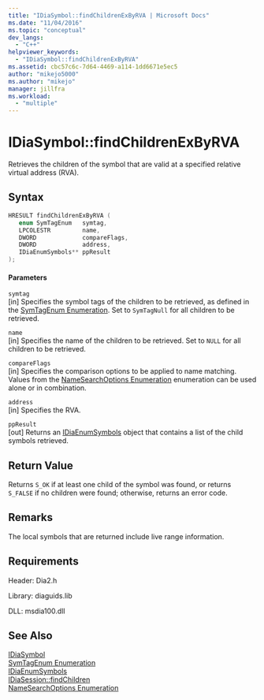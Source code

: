 ```yaml
---
title: "IDiaSymbol::findChildrenExByRVA | Microsoft Docs"
ms.date: "11/04/2016"
ms.topic: "conceptual"
dev_langs: 
  - "C++"
helpviewer_keywords: 
  - "IDiaSymbol::findChildrenExByRVA"
ms.assetid: cbc57c6c-7d64-4469-a114-1dd6671e5ec5
author: "mikejo5000"
ms.author: "mikejo"
manager: jillfra
ms.workload: 
  - "multiple"
---
```

# IDiaSymbol::findChildrenExByRVA
Retrieves the children of the symbol that are valid at a specified relative virtual address (RVA).  
  
## Syntax  
  
```C++  
HRESULT findChildrenExByRVA (   
   enum SymTagEnum   symtag,  
   LPCOLESTR         name,  
   DWORD             compareFlags,  
   DWORD             address,  
   IDiaEnumSymbols** ppResult  
);  
```  
  
#### Parameters  
 `symtag`  
 [in] Specifies the symbol tags of the children to be retrieved, as defined in the [SymTagEnum Enumeration](../../debugger/debug-interface-access/symtagenum.md). Set to `SymTagNull` for all children to be retrieved.  
  
 `name`  
 [in] Specifies the name of the children to be retrieved. Set to `NULL` for all children to be retrieved.  
  
 `compareFlags`  
 [in] Specifies the comparison options to be applied to name matching. Values from the [NameSearchOptions Enumeration](../../debugger/debug-interface-access/namesearchoptions.md) enumeration can be used alone or in combination.  
  
 `address`  
 [in] Specifies the RVA.  
  
 `ppResult`  
 [out] Returns an [IDiaEnumSymbols](../../debugger/debug-interface-access/idiaenumsymbols.md) object that contains a list of the child symbols retrieved.  
  
## Return Value  
 Returns `S_OK` if at least one child of the symbol was found, or returns `S_FALSE` if no children were found; otherwise, returns an error code.  
  
## Remarks  
 The local symbols that are returned include live range information.  
  
## Requirements  
 Header: Dia2.h  
  
 Library: diaguids.lib  
  
 DLL: msdia100.dll  
  
## See Also  
 [IDiaSymbol](../../debugger/debug-interface-access/idiasymbol.md)   
 [SymTagEnum Enumeration](../../debugger/debug-interface-access/symtagenum.md)   
 [IDiaEnumSymbols](../../debugger/debug-interface-access/idiaenumsymbols.md)   
 [IDiaSession::findChildren](../../debugger/debug-interface-access/idiasession-findchildren.md)   
 [NameSearchOptions Enumeration](../../debugger/debug-interface-access/namesearchoptions.md)